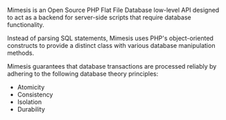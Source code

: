Mimesis is an Open Source PHP Flat File Database low-level API designed to act as a backend for server-side scripts that require database functionality.

Instead of parsing SQL statements, Mimesis uses PHP's object-oriented constructs to provide a distinct class with various database manipulation methods.

Mimesis guarantees that database transactions are processed reliably by adhering to the following database theory principles:

  * Atomicity
  * Consistency
  * Isolation
  * Durability